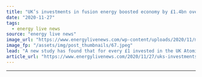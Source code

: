 ```yaml
---
title: "UK’s investments in fusion energy boosted economy by £1.4bn over last decade"
date: "2020-11-27"
tags: 
  - energy live news
source: "energy live news"
image_url: "https://www.energylivenews.com/wp-content/uploads/2020/11/mast-control-plasma.jpeg"
image_fp: "/assets/img/post_thumbnails/67.jpeg"
lead: "A new study has found that for every £1 invested in the UK Atomic Energy Authority’s fusion research from 2009 and 2019, £4 is generated in return"
article_url: "https://www.energylivenews.com/2020/11/27/uks-investments-in-fusion-energy-boosted-economy-by-1-4bn-over-last-decade/"
---
```


---
